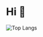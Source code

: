 # Hi 👋

![Top Langs](https://github-readme-stats.vercel.app/api/top-langs/?username=alanfranquez&layout=compact)
